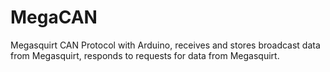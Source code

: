 # MegaCAN
Megasquirt CAN Protocol with Arduino, receives and stores broadcast data from Megasquirt, responds to requests for data from Megasquirt.

